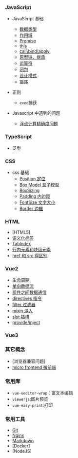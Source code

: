 ### JavaScript

- JavaScript 基础

  - [数据类型](./JavaScript/date_type.md)
  - [作用域](./JavaScript/scope.md)
  - [Promise](./JavaScript/Promise/index.md)
  - [this](./JavaScript/this.md)
  - [call\bind\apply](./JavaScript/callBindApply.md)
  - [原型链、继承](./JavaScript/protoType.md)
  - [运算符](./JavaScript/operator.md)
  - [闭包](./JavaScript/clusure.md)
  - [设计模式](./JavaScript/designPatterns/index.md)
  - [排序](./JavaScript/array/sort/index.md)

- 正则

  - `exec`捕获

- Javascript 中遇到的问题
  - [浮点计算精确度问题](./JavaScript/problerms/floatCalculate.md)

### TypeScript

- 泛型

### CSS

- css 基础
  - [Position 定位](./CSS/Position/index.md)
  - [Box Model 盒子模型](./CSS/BoxModel/index.md)
  - [BoxSizing](./CSS/BoxSizing/index.md)
  - [Padding 内边距](./CSS/padding.md)
  - [FontSize 文字大小](./CSS/FontSize/index.md)
  - [Border 边框](./CSS/Border/index.md)

### HTML

- [HTML5]
- [语义化标签](./HTML/tag/index.md)
- [TabIndex](./HTML/TabIndex/index.md)
- [行内元素和块级元素](./HTML/blockInline/index.md)
- [href 和 src 得区别](./HTML/hrefAndSrc/index.md)

### Vue2

- [生命周期](./Vue2/lifeCycle.md)
- [单向数据流](./Vue2/unidirectionalDataFlow/index.md)
- [组件之间数据通信](./Vue2/comminication/index.md)
- [directives 指令](./Vue2/directives/vModelDemo.html)
- [filter 过滤器](./Vue2/filter/index.md)
- [mixin 混入](./Vue2/mixin/index.md)
- [slot 插槽](./Vue2/slot.md)
- [provide/inject](./Vue2/provideInject.md)

### Vue3

### 其它概念

- [浏览器兼容问题]
- [micro frontend 微前端](./MicroFrontend/index.md)

### 常用库

- `vue-ueditor-wrap`：富文本编辑
- `viewerjs`:图片预览
- `vue-easy-print`:打印

### 常用工具

- [Git](./Commands/Git.md)
- [Nginx](./Commands/Nginx/index.md)
- [Markdown](./Tools/markdown/index.md)
- [Docker]
- [NodeJS]
